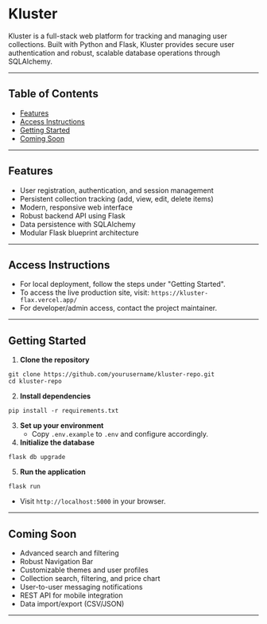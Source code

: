 # Kluster

Kluster is a full-stack web platform for tracking and managing user collections. Built with Python and Flask, Kluster provides secure user authentication and robust, scalable database operations through SQLAlchemy.

***

## Table of Contents

- [Features](#features)
- [Access Instructions](#access-instructions)
- [Getting Started](#getting-started)
- [Coming Soon](#coming-soon)

***

## Features

- User registration, authentication, and session management
- Persistent collection tracking (add, view, edit, delete items)
- Modern, responsive web interface
- Robust backend API using Flask
- Data persistence with SQLAlchemy
- Modular Flask blueprint architecture

***

## Access Instructions

- For local deployment, follow the steps under "Getting Started".
- To access the live production site, visit:
`https://kluster-flax.vercel.app/`
- For developer/admin access, contact the project maintainer.

***

## Getting Started

1. **Clone the repository**

```
git clone https://github.com/yourusername/kluster-repo.git
cd kluster-repo
```

2. **Install dependencies**

```
pip install -r requirements.txt
```

3. **Set up your environment**
    - Copy `.env.example` to `.env` and configure accordingly.
4. **Initialize the database**

```
flask db upgrade
```

5. **Run the application**

```
flask run
```

- Visit `http://localhost:5000` in your browser.

***

## Coming Soon

- Advanced search and filtering
- Robust Navigation Bar
- Customizable themes and user profiles
- Collection search, filtering, and price chart
- User-to-user messaging notifications
- REST API for mobile integration
- Data import/export (CSV/JSON)

***
